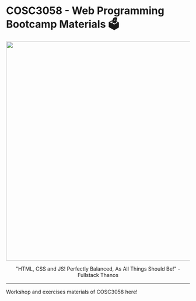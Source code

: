 # COSC3058 - Web Programming Bootcamp Materials 🗳️
<p align="center">
    <img src="https://i.imgur.com/P6kD5w8.jpeg" width=600>
<p>

<p align="center">"HTML, CSS and JS! Perfectly Balanced, As All Things Should Be!" - Fullstack Thanos</p>

---

Workshop and exercises materials of COSC3058 here!
